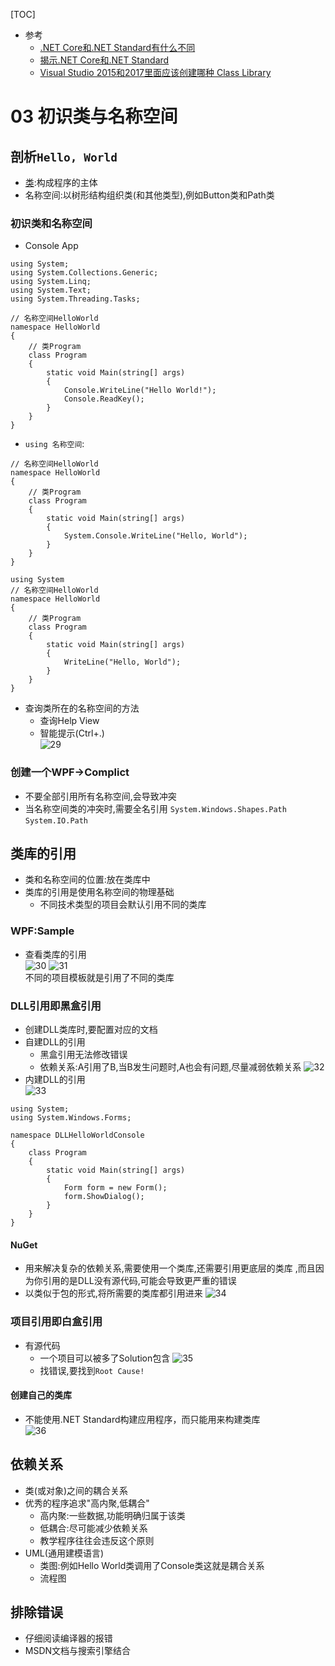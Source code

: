 [TOC]

- 参考
    - [.NET Core和.NET Standard有什么不同](https://blog.csdn.net/chenhaifeng2016/article/details/78224236)
    - [揭示.NET Core和.NET Standard](https://blog.csdn.net/sD7O95O/article/details/78126417)
    - [Visual Studio 2015和2017里面应该创建哪种 Class Library](https://blog.csdn.net/sD7O95O/article/details/78096318)  


# 03 初识类与名称空间

## 剖析`Hello, World` 
- [类](https://docs.microsoft.com/en-us/dotnet/csharp/programming-guide/classes-and-structs/classes):构成程序的主体
- 名称空间:以树形结构组织类(和其他类型),例如Button类和Path类

### 初识类和名称空间  
- Console App  
```
using System;
using System.Collections.Generic;
using System.Linq;
using System.Text;
using System.Threading.Tasks;

// 名称空间HelloWorld
namespace HelloWorld
{
    // 类Program
    class Program
    {
        static void Main(string[] args)
        {
            Console.WriteLine("Hello World!");
            Console.ReadKey();
        }
    }
}
```
- `using 名称空间`:
```
// 名称空间HelloWorld
namespace HelloWorld
{
    // 类Program
    class Program
    {
        static void Main(string[] args)
        {
            System.Console.WriteLine("Hello, World");
        }
    }
}
```
```
using System
// 名称空间HelloWorld
namespace HelloWorld
{
    // 类Program
    class Program
    {
        static void Main(string[] args)
        {
            WriteLine("Hello, World");
        }
    }
}
```    
- 查询类所在的名称空间的方法
    - 查询Help View
    - 智能提示(Ctrl+.)  
![29](https://note.youdao.com/yws/api/personal/file/760CC851141249C0B5A61515BFFD3117?method=download&shareKey=248cd84e2d8229f3562b8bd488f4c21e)     

### 创建一个WPF->Complict
- 不要全部引用所有名称空间,会导致冲突   
- 当名称空间类的冲突时,需要全名引用
`System.Windows.Shapes.Path`
`System.IO.Path`  



## 类库的引用
- 类和名称空间的位置:放在类库中    
- 类库的引用是使用名称空间的物理基础
    - 不同技术类型的项目会默认引用不同的类库  

### WPF:Sample  
- 查看类库的引用  
![30](https://note.youdao.com/yws/api/personal/file/861F00B1100A408196C334B26C070893?method=download&shareKey=6d9c0d8f6ac03e0954b68471d9ae39f5)
![31](https://note.youdao.com/yws/api/personal/file/E9132189229B41B299DA653AB5D22E31?method=download&shareKey=db9d2316e859b701975eaf7363e39b1b)  
不同的项目模板就是引用了不同的类库  

### DLL引用即黑盒引用
- 创建DLL类库时,要配置对应的文档
- 自建DLL的引用
    - 黑盒引用无法修改错误
    - 依赖关系:A引用了B,当B发生问题时,A也会有问题,尽量减弱依赖关系
![32](https://note.youdao.com/yws/api/personal/file/A71D07A2ACCC41BFB708456BD5DE507C?method=download&shareKey=f21307df38cf280751ab6df8e6b505d4)   
- 内建DLL的引用  
![33](https://note.youdao.com/yws/api/personal/file/DC898F8761C24B6788CB70EA33E360DC?method=download&shareKey=389f400fb8ccf16954696750eb2db56c)
```
using System;
using System.Windows.Forms;

namespace DLLHelloWorldConsole
{
    class Program
    {
        static void Main(string[] args)
        {
            Form form = new Form();
            form.ShowDialog();
        }
    }
}
```
#### NuGet
- 用来解决复杂的依赖关系,需要使用一个类库,还需要引用更底层的类库 ,而且因为你引用的是DLL没有源代码,可能会导致更严重的错误 
- 以类似于包的形式,将所需要的类库都引用进来
![34](https://note.youdao.com/yws/api/personal/file/DCFEF2F1E5284913847D0152B9EA347D?method=download&shareKey=4417ee292fc5109ed669993178e58660)    

### 项目引用即白盒引用
- 有源代码
    - 一个项目可以被多了Solution包含
![35](https://note.youdao.com/yws/api/personal/file/4C09D6D8183F453AB01D55AB10836880?method=download&shareKey=c272623af057647d9fc3afba9178f0f3)
    - 找错误,要找到`Root Cause!`

#### 创建自己的类库   
- 不能使用.NET Standard构建应用程序，而只能用来构建类库  
![36](https://note.youdao.com/yws/api/personal/file/8A5C40A3616C49578FF992B5D69030D6?method=download&shareKey=0b6178434236bc3c170c364222b81e0c)   

## 依赖关系 
- 类(或对象)之间的耦合关系
- 优秀的程序追求"高内聚,低耦合"
    - 高内聚:一些数据,功能明确归属于该类
    - 低耦合:尽可能减少依赖关系
    - 教学程序往往会违反这个原则
- UML(通用建模语言)
    - 类图:例如Hello World类调用了Console类这就是耦合关系
    - 流程图

## 排除错误
- 仔细阅读编译器的报错
- MSDN文档与搜索引擎结合   


